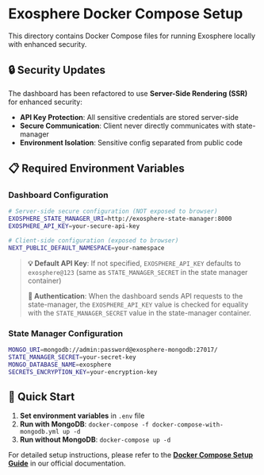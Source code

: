 # Exosphere Docker Compose Setup

This directory contains Docker Compose files for running Exosphere locally with enhanced security.

## 🔒 **Security Updates**

The dashboard has been refactored to use **Server-Side Rendering (SSR)** for enhanced security:

- **API Key Protection**: All sensitive credentials are stored server-side
- **Secure Communication**: Client never directly communicates with state-manager
- **Environment Isolation**: Sensitive config separated from public code

## 📋 **Required Environment Variables**

### **Dashboard Configuration**
```bash
# Server-side secure configuration (NOT exposed to browser)
EXOSPHERE_STATE_MANAGER_URI=http://exosphere-state-manager:8000
EXOSPHERE_API_KEY=your-secure-api-key

# Client-side configuration (exposed to browser)
NEXT_PUBLIC_DEFAULT_NAMESPACE=your-namespace
```

> **💡 Default API Key**: If not specified, `EXOSPHERE_API_KEY` defaults to `exosphere@123` (same as `STATE_MANAGER_SECRET` in the state manager container)
> 
> **🔐 Authentication**: When the dashboard sends API requests to the state-manager, the `EXOSPHERE_API_KEY` value is checked for equality with the `STATE_MANAGER_SECRET` value in the state-manager container.

### **State Manager Configuration**
```bash
MONGO_URI=mongodb://admin:password@exosphere-mongodb:27017/
STATE_MANAGER_SECRET=your-secret-key
MONGO_DATABASE_NAME=exosphere
SECRETS_ENCRYPTION_KEY=your-encryption-key
```

## 🚀 **Quick Start**

1. **Set environment variables** in `.env` file
2. **Run with MongoDB**: `docker-compose -f docker-compose-with-mongodb.yml up -d`
3. **Run without MongoDB**: `docker-compose up -d`

For detailed setup instructions, please refer to the **[Docker Compose Setup Guide](https://docs.exosphere.host/docker-compose-setup)** in our official documentation.